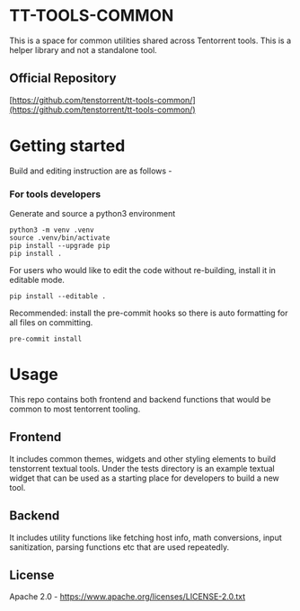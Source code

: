 # TT-TOOLS-COMMON

This is a space for common utilities shared across Tentorrent tools.
This is a helper library and not a standalone tool.

## Official Repository

[https://github.com/tenstorrent/tt-tools-common/](https://github.com/tenstorrent/tt-tools-common/)



# Getting started
Build and editing instruction are as follows -
### For tools developers

Generate and source a python3 environment
```
python3 -m venv .venv
source .venv/bin/activate
pip install --upgrade pip
pip install .
```

For users who would like to edit the code without re-building, install it in editable mode.
```
pip install --editable .
```
Recommended: install the pre-commit hooks so there is auto formatting for all files on committing.
```
pre-commit install
```

# Usage

This repo contains both frontend and backend functions that would be common to most tentorrent tooling.
## Frontend
It includes common themes, widgets and other styling elements to build tenstorrent textual tools.
Under the tests directory is an example textual widget that can be used as a starting place for developers to build a new tool.

## Backend
It includes utility functions like fetching host info, math conversions, input sanitization, parsing functions etc that are used repeatedly.

## License

Apache 2.0 - https://www.apache.org/licenses/LICENSE-2.0.txt
